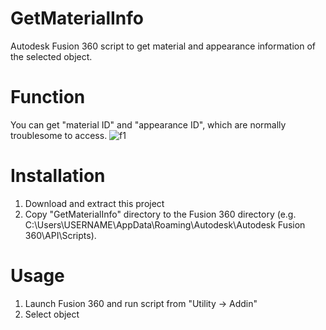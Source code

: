 # GetMaterialInfo
Autodesk Fusion 360 script to get material and appearance information of the selected object.

# Function
You can get "material ID" and "appearance ID", which are normally troublesome to access.
![f1](https://user-images.githubusercontent.com/30950088/204098100-1ee9f3c4-2161-4a3c-8c15-f5a1344c270a.png)

# Installation
1. Download and extract this project
2. Copy "GetMaterialInfo" directory to the Fusion 360 directory (e.g. C:\Users\USERNAME\AppData\Roaming\Autodesk\Autodesk Fusion 360\API\Scripts).

# Usage
1. Launch Fusion 360 and run script from "Utility -> Addin"
2. Select object
